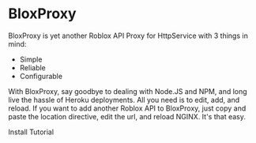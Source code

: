 # BloxProxy
BloxProxy is yet another Roblox API Proxy for HttpService with 3 things in mind:
- Simple
- Reliable
- Configurable

With BloxProxy, say goodbye to dealing with Node.JS and NPM, and long live the hassle of Heroku deployments. All you need is to edit, add, and reload.
If you want to add another Roblox API to BloxProxy, just copy and paste the location directive, edit the url, and reload NGINX. It's that easy.

Install Tutorial
